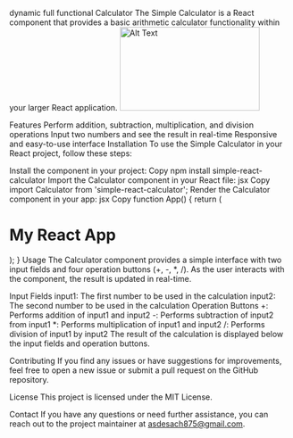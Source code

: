 dynamic full functional Calculator
The Simple Calculator is a React component that provides a basic arithmetic calculator functionality within your larger React application.
<img src="https://github.com/Asdesac/react-scientific-calculator/commit/d139de90cbc96bd410e34dded2a25c031ccecec0.jpg" width="250" height="150" alt="Alt Text">

Features
Perform addition, subtraction, multiplication, and division operations
Input two numbers and see the result in real-time
Responsive and easy-to-use interface
Installation
To use the Simple Calculator in your React project, follow these steps:

Install the component in your project:
Copy
npm install simple-react-calculator
Import the Calculator component in your React file:
jsx
Copy
import Calculator from 'simple-react-calculator';
Render the Calculator component in your app:
jsx
Copy
function App() {
  return (
    <div>
      <h1>My React App</h1>
      <Calculator />
    </div>
  );
}
Usage
The Calculator component provides a simple interface with two input fields and four operation buttons (+, -, *, /). As the user interacts with the component, the result is updated in real-time.

Input Fields
input1: The first number to be used in the calculation
input2: The second number to be used in the calculation
Operation Buttons
+: Performs addition of input1 and input2
-: Performs subtraction of input2 from input1
*: Performs multiplication of input1 and input2
/: Performs division of input1 by input2
The result of the calculation is displayed below the input fields and operation buttons.

Contributing
If you find any issues or have suggestions for improvements, feel free to open a new issue or submit a pull request on the GitHub repository.

License
This project is licensed under the MIT License.

Contact
If you have any questions or need further assistance, you can reach out to the project maintainer at asdesach875@gmail.com.

